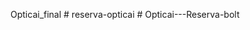 Opticai_final
#   r e s e r v a - o p t i c a i  
 #   O p t i c a i - - - R e s e r v a - b o l t  
 